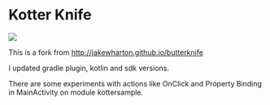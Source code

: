 Kotter Knife
============

![](art/logo.png)

This is a fork from http://jakewharton.github.io/butterknife

I updated gradle plugin, kotlin and sdk versions.


There are some experiments with actions like OnClick and Property Binding in MainActivity on module kottersample.
